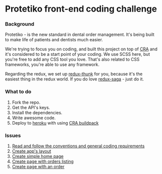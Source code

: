 # Protetiko front-end coding challenge

### Background
Protetiko - is the new standard in dental order management. It's being built to make life of patients and dentists much easier.

We're trying to focus you on coding, and built this project on top of [CRA](https://github.com/facebook/create-react-app) and it's considered to be a start point of your coding.
We use SCSS here, but you're free to add any CSS tool you love. That's also related to CSS frameworks, you're able to use any framework.

Regarding the redux, we set up [redux-thunk](https://github.com/gaearon/redux-thunk) for you, because it's the easiest thing in the redux world.
If you do love [redux-saga](redux-saga.js.org) - just do it.

### What to do
1. Fork the repo.
2. Get the API's keys.
3. Install the dependencies.
4. Write awesome code.
5. Deploy to [heroku](heroku.com) with using [CRA buildpack](https://github.com/mars/create-react-app-buildpack)

### Issues
1. [Read and follow the conventions and general coding requirements](issues/0-hello-world.md)
2. [Create app's layout](issues/1-layout.md)
3. [Create simple home page](issues/2-home-page.md)
4. [Create page with orders listing](issues/3-orders-page.md)
5. [Create page with an order](issues/4-order-page.md)
